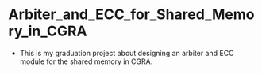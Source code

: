 # Arbiter_and_ECC_for_Shared_Memory_in_CGRA
- This is my graduation project about designing an arbiter and ECC module for the shared memory in CGRA.
